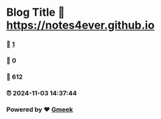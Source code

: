 # Blog Title :link: https://notes4ever.github.io 
### :page_facing_up: [1](https://notes4ever.github.io/tag.html) 
### :speech_balloon: 0 
### :hibiscus: 612 
### :alarm_clock: 2024-11-03 14:37:44 
### Powered by :heart: [Gmeek](https://github.com/Meekdai/Gmeek)
